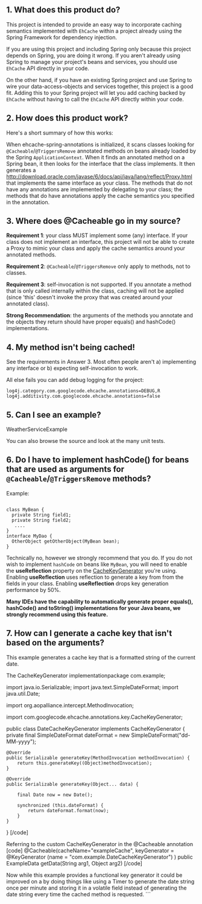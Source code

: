 ## 1. What does this product do? ##

This project is intended to provide an easy way to incorporate caching semantics implemented with ` EhCache ` within a project already using the Spring Framework
for dependency injection.

If you are using this project and including Spring only because this project depends on Spring, you are doing it wrong. If you aren't already
using Spring to manage your project's beans and services, you should use ` EhCache ` API directly in your code.

On the other hand, if you have an existing Spring project and use Spring to wire your data-access-objects and services together, this project is a good fit. Adding this to your Spring project will let you add caching backed by ` EhCache ` without having to call the ` EhCache ` API directly within your code.

## 2. How does this product work? ##

Here's a short summary of how this works:

When ehcache-spring-annotations is initialized, it scans classes looking for ` @Cacheable `/` @TriggersRemove ` annotated methods on beans already loaded
by the Spring ` ApplicationContext `.
When it finds an annotated method on a Spring bean, it then looks for the interface that the class implements. It then generates a http://download.oracle.com/javase/6/docs/api/java/lang/reflect/Proxy.html that implements the same interface as your class.
The methods that do not have any annotations are implemented by delegating to your class; the methods that do have annotations apply the cache semantics you
specified in the annotation.

## 3. Where does @Cacheable go in my source? ##

**Requirement 1**: your class MUST implement some (any) interface. If your class does not implement an interface, this project will not
be able to create a Proxy to mimic your class and apply the cache semantics around your annotated methods.

**Requirement 2**: ` @Cacheable `/` @TriggersRemove ` only apply to methods, not to classes.

**Requirement 3**: self-invocation is not supported. If you annotate a method that is only called internally within the class, caching will not be applied (since 'this' doesn't invoke the proxy that was created around your annotated class).

**Strong Recommendation**: the arguments of the methods you annotate and the objects they return should have proper equals() and hashCode() implementations.

## 4. My method isn't being cached! ##

See the requirements in Answer 3. Most often people aren't a) implementing any interface or b) expecting self-invocation to work.

All else fails you can add debug logging for the project:
```
log4j.category.com.googlecode.ehcache.annotations=DEBUG,R
log4j.additivity.com.googlecode.ehcache.annotations=false
```

## 5. Can I see an example? ##

WeatherServiceExample

You can also browse the source and look at the many unit tests.

## 6. Do I have to implement hashCode() for beans that are used as arguments for ` @Cacheable `/` @TriggersRemove ` methods? ##

Example:
```

class MyBean {
  private String field1;
  private String field2;
   ....
}
interface MyDao {
  OtherObject getOtherObject(MyBean bean);
}

```

Technically no, however we strongly recommend that you do.
If you do not wish to implement ` hashCode ` on beans like ` MyBean `, you will need to enable the **useReflection** property on the [CacheKeyGenerator](CacheKeyGenerators.md) you're using. Enabling **useReflection** uses reflection to generate a key from from the fields in your class. Enabling **useReflection** drops key generation performance by 50%.

**Many IDEs have the capability to automatically generate proper equals(), hashCode() and toString() implementations for your Java beans, we strongly recommend using this feature.**


## 7. How can I generate a cache key that isn't based on the arguments? ##
This example generates a cache key that is a formatted string of the current date.

The CacheKeyGenerator implementationpackage com.example;

import java.io.Serializable;
import java.text.SimpleDateFormat;
import java.util.Date;

import org.aopalliance.intercept.MethodInvocation;

import com.googlecode.ehcache.annotations.key.CacheKeyGenerator;

public class DateCacheKeyGenerator implements CacheKeyGenerator<Serializable> {
    private final SimpleDateFormat dateFormat = new SimpleDateFormat("dd-MM-yyyy"); 

    @Override
    public Serializable generateKey(MethodInvocation methodInvocation) {
        return this.generateKey((Object)methodInvocation);
    }

    @Override
    public Serializable generateKey(Object... data) {
        
        final Date now = new Date();
        
        synchronized (this.dateFormat) {
            return dateFormat.format(now);
        }
    }
}
[/code]

Referring to the custom CacheKeyGenerator in the @Cacheable annotation
[code]
@Cacheable(cacheName="exampleCache", 
    keyGenerator = @KeyGenerator (name = "com.example.DateCacheKeyGenerator")
    )
public ExampleData getData(String arg1, Object arg2)
[/code]

Now while this example provides a functional key generator it could be improved on a by doing things like using a Timer to generate the date string once per minute and storing it in a volatile field instead of generating the date string every time the cached method is requested. ```